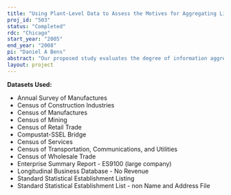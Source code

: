 ```yaml
---
title: "Using Plant-Level Data to Assess the Motives for Aggregating Line of Business Information"
proj_id: "503"
status: "Completed"
rdc: "Chicago"
start_year: "2005"
end_year: "2008"
pi: "Daniel A Bens"
abstract: "Our proposed study evaluates the degree of information aggregation selected by management in a firm’s published financial statements. This project will study the way financial data within a firm are grouped in the Compustat Database to the way they are grouped in the Longitudinal Research Database (LRD), the Longitudinal Business Database (LBD), and the Enterprise Summary Report (ES9100). Compustat is a database of information from firms’ published financial statements, whereas the LRD and the LBD contain establishment-level data reported to the U.S. Census Bureau by firms and collected from administrative records. The ES9100 provides aggregated firm information as reported by the firm to the Census Bureau. Firms have considerable discretion in how they aggregate business information when preparing their published financial statements. Thus, comparing these data to the more detailed establishment-level data will shed light on how discretion affects the aggregation of information by firms in general. Further, the project will assess the impact of this aggregation on industry classification. While many factors likely affect management’s aggregation decision, economic theory suggests two phenomena are particularly pertinent: proprietary costs and agency costs. Proprietary costs result from revealing proprietary information to competitors, suppliers, employees, customers, or other groups; our focus in this study will be on competitive proprietary costs. Shareholders incur agency costs when they delegate decision-making authority to agents (managers) whose interests are not fully aligned with those of the shareholders. Thus, investigating the impact of proprietary costs and agency costs on the aggregation of information in published financial statements is a central issue in our research proposal. "
layout: project
---
```


**Datasets Used:**

  - Annual Survey of Manufactures 
  - Census of Construction Industries 
  - Census of Manufactures 
  - Census of Mining 
  - Census of Retail Trade 
  - Compustat-SSEL Bridge 
  - Census of Services 
  - Census of Transportation, Communications, and Utilities 
  - Census of Wholesale Trade 
  - Enterprise Summary Report - ES9100 (large company) 
  - Longitudinal Business Database - No Revenue 
  - Standard Statistical Establishment Listing 
  - Standard Statistical Establishment List - non Name and Address File 

